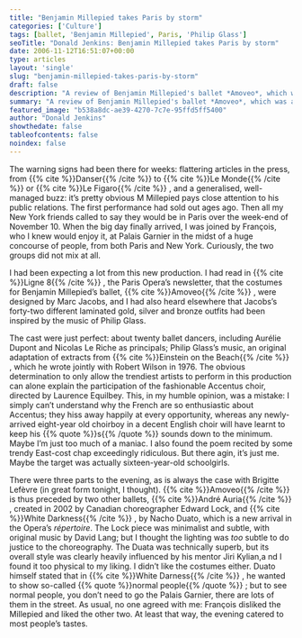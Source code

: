 ```yaml
---
title: "Benjamin Millepied takes Paris by storm"
categories: ['Culture']
tags: [ballet, 'Benjamin Millepied', Paris, 'Philip Glass']
seoTitle: "Donald Jenkins: Benjamin Millepied takes Paris by storm"
date: 2006-11-12T16:51:07+00:00
type: articles
layout: 'single'
slug: "benjamin-millepied-takes-paris-by-storm"  
draft: false
description: "A review of Benjamin Millepied's ballet *Amoveo*, which was attended by a huge concourse of people from Paris and New York."
summary: "A review of Benjamin Millepied's ballet *Amoveo*, which was attended by a huge concourse of people from Paris and New York."
featured_image: "b538a8dc-ae39-4270-7c7e-95ffd5ff5400"
author: "Donald Jenkins"
showthedate: false
tableofcontents: false
noindex: false
---
```


The warning signs had been there for weeks: flattering articles in the press, from {{% cite %}}Danser{{% /cite %}}  to {{% cite %}}Le Monde{{% /cite %}}  or {{% cite %}}Le Figaro{{% /cite %}} , and a generalised, well-managed buzz: it’s pretty obvious M Millepied pays close attention to his public relations. The first performance had sold out ages ago. Then all my New York friends called to say they would be in Paris over the week-end of November 10. When the big day finally arrived, I was joined by François, who I knew would enjoy it, at Palais Garnier in the midst of a huge concourse of people, from both Paris and New York. Curiously, the two groups did not mix at all.

I had been expecting a lot from this new production. I had read in {{% cite %}}Ligne 8{{% /cite %}} , the Paris Opera’s newsletter, that the costumes for Benjamin Millepied’s ballet, {{% cite %}}Amoveo{{% /cite %}} , were designed by Marc Jacobs, and I had also heard elsewhere that Jacobs’s forty-two different laminated gold, silver and bronze outfits had been inspired by the music of Philip Glass.

The cast were just perfect: about twenty ballet dancers, including Aurélie Dupont and Nicolas Le Riche as principals; Philip Glass’s music, an original adaptation of extracts from {{% cite %}}Einstein on the Beach{{% /cite %}} , which he wrote jointly with Robert Wilson in 1976. The obvious determination to only allow the trendiest artists to perform in this production can alone explain the participation of the fashionable Accentus choir, directed by Laurence Equilbey. This, in my humble opinion, was a mistake: I simply can’t understand why the French are so enthusiastic about Accentus; they hiss away happily at every opportunity, whereas any newly-arrived eight-year old choirboy in a decent English choir will have learnt to keep his {{% quote %}}s{{% /quote %}}  sounds down to the minimum. Maybe I’m just too much of a maniac. I also found the poem recited by some trendy East-cost chap exceedingly ridiculous. But there agin, it’s just me. Maybe the target was actually sixteen-year-old schoolgirls.

There were three parts to the evening, as is always the case with Brigitte Lefèvre (in great form tonight, I thought). {{% cite %}}Amoveo{{% /cite %}}  is thus preceded by two other ballets, {{% cite %}}André Auria{{% /cite %}} , created in 2002 by Canadian choreographer Edward Lock, and {{% cite %}}White Darkness{{% /cite %}} , by Nacho Duato, which is a new arrival in the Opera’s *répertoire*. The Lock piece was minimalist and subtle, with original music by David Lang; but I thought the lighting was *too* subtle to do justice to the choreography. The Duata was technically superb, but its overall style was clearly heavily influenced by his mentor Jiri Kylian,a nd I found it too physical to my liking. I didn’t like the costumes either. Duato himself stated that in {{% cite %}}White Darness{{% /cite %}} , he wanted to show so-called {{% quote %}}normal people{{% /quote %}} ; but to see normal people, you don’t need to go the Palais Garnier, there are lots of them in the street. As usual, no one agreed with me: François disliked the Millepied and liked the other two. At least that way, the evening catered to most people’s tastes.